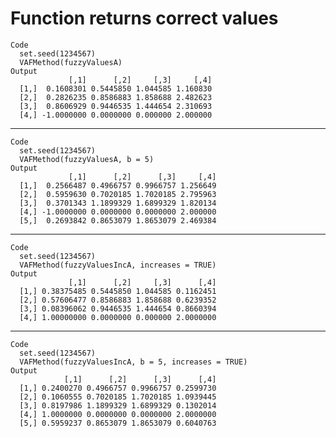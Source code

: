 # Function returns correct values

    Code
      set.seed(1234567)
      VAFMethod(fuzzyValuesA)
    Output
                 [,1]      [,2]     [,3]     [,4]
      [1,]  0.1608301 0.5445850 1.044585 1.160830
      [2,]  0.2826235 0.8586883 1.858688 2.482623
      [3,]  0.8606929 0.9446535 1.444654 2.310693
      [4,] -1.0000000 0.0000000 0.000000 2.000000

---

    Code
      set.seed(1234567)
      VAFMethod(fuzzyValuesA, b = 5)
    Output
                 [,1]      [,2]      [,3]     [,4]
      [1,]  0.2566487 0.4966757 0.9966757 1.256649
      [2,]  0.5959630 0.7020185 1.7020185 2.795963
      [3,]  0.3701343 1.1899329 1.6899329 1.820134
      [4,] -1.0000000 0.0000000 0.0000000 2.000000
      [5,]  0.2693842 0.8653079 1.8653079 2.469384

---

    Code
      set.seed(1234567)
      VAFMethod(fuzzyValuesIncA, increases = TRUE)
    Output
                 [,1]      [,2]     [,3]      [,4]
      [1,] 0.38375485 0.5445850 1.044585 0.1162451
      [2,] 0.57606477 0.8586883 1.858688 0.6239352
      [3,] 0.08396062 0.9446535 1.444654 0.8660394
      [4,] 1.00000000 0.0000000 0.000000 2.0000000

---

    Code
      set.seed(1234567)
      VAFMethod(fuzzyValuesIncA, b = 5, increases = TRUE)
    Output
                [,1]      [,2]      [,3]      [,4]
      [1,] 0.2400270 0.4966757 0.9966757 0.2599730
      [2,] 0.1060555 0.7020185 1.7020185 1.0939445
      [3,] 0.8197986 1.1899329 1.6899329 0.1302014
      [4,] 1.0000000 0.0000000 0.0000000 2.0000000
      [5,] 0.5959237 0.8653079 1.8653079 0.6040763

